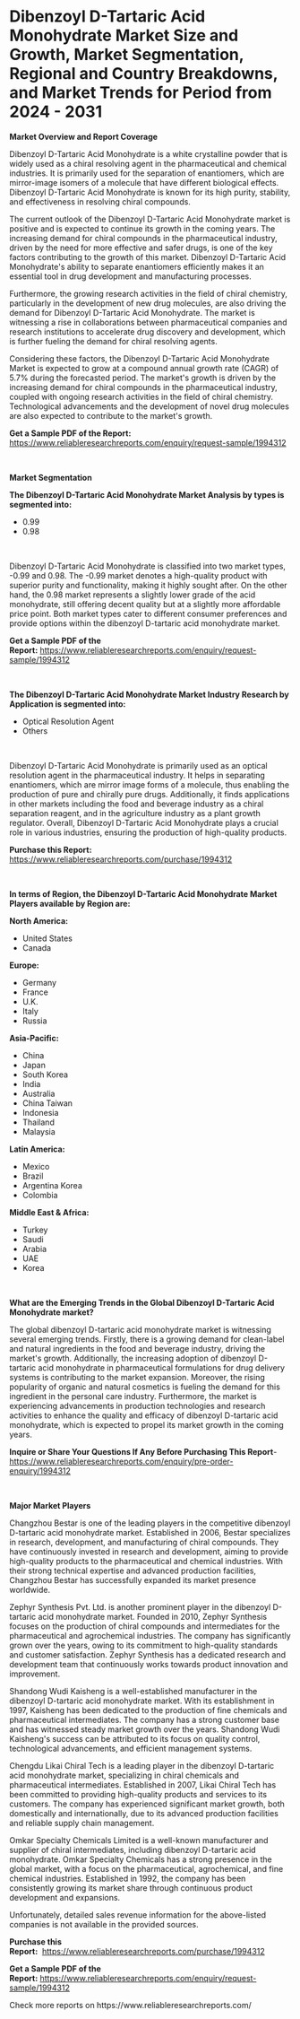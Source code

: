 <p><h1>Dibenzoyl D-Tartaric Acid Monohydrate Market Size and Growth, Market Segmentation, Regional and Country Breakdowns, and Market Trends for Period from 2024 -  2031</h1></p><p><strong>Market Overview and Report Coverage</strong></p>
<p><p>Dibenzoyl D-Tartaric Acid Monohydrate is a white crystalline powder that is widely used as a chiral resolving agent in the pharmaceutical and chemical industries. It is primarily used for the separation of enantiomers, which are mirror-image isomers of a molecule that have different biological effects. Dibenzoyl D-Tartaric Acid Monohydrate is known for its high purity, stability, and effectiveness in resolving chiral compounds.</p><p>The current outlook of the Dibenzoyl D-Tartaric Acid Monohydrate market is positive and is expected to continue its growth in the coming years. The increasing demand for chiral compounds in the pharmaceutical industry, driven by the need for more effective and safer drugs, is one of the key factors contributing to the growth of this market. Dibenzoyl D-Tartaric Acid Monohydrate's ability to separate enantiomers efficiently makes it an essential tool in drug development and manufacturing processes.</p><p>Furthermore, the growing research activities in the field of chiral chemistry, particularly in the development of new drug molecules, are also driving the demand for Dibenzoyl D-Tartaric Acid Monohydrate. The market is witnessing a rise in collaborations between pharmaceutical companies and research institutions to accelerate drug discovery and development, which is further fueling the demand for chiral resolving agents.</p><p>Considering these factors, the Dibenzoyl D-Tartaric Acid Monohydrate Market is expected to grow at a compound annual growth rate (CAGR) of 5.7% during the forecasted period. The market's growth is driven by the increasing demand for chiral compounds in the pharmaceutical industry, coupled with ongoing research activities in the field of chiral chemistry. Technological advancements and the development of novel drug molecules are also expected to contribute to the market's growth.</p></p>
<p><strong>Get a Sample PDF of the Report:</strong> <a href="https://www.reliableresearchreports.com/enquiry/request-sample/1994312">https://www.reliableresearchreports.com/enquiry/request-sample/1994312</a></p>
<p>&nbsp;</p>
<p><strong>Market Segmentation</strong></p>
<p><strong>The Dibenzoyl D-Tartaric Acid Monohydrate Market Analysis by types is segmented into:</strong></p>
<p><ul><li>0.99</li><li>0.98</li></ul></p>
<p>&nbsp;</p>
<p><p>Dibenzoyl D-Tartaric Acid Monohydrate is classified into two market types, -0.99 and 0.98. The -0.99 market denotes a high-quality product with superior purity and functionality, making it highly sought after. On the other hand, the 0.98 market represents a slightly lower grade of the acid monohydrate, still offering decent quality but at a slightly more affordable price point. Both market types cater to different consumer preferences and provide options within the dibenzoyl D-tartaric acid monohydrate market.</p></p>
<p><strong>Get a Sample PDF of the Report:</strong>&nbsp;<a href="https://www.reliableresearchreports.com/enquiry/request-sample/1994312">https://www.reliableresearchreports.com/enquiry/request-sample/1994312</a></p>
<p>&nbsp;</p>
<p><strong>The Dibenzoyl D-Tartaric Acid Monohydrate Market Industry Research by Application is segmented into:</strong></p>
<p><ul><li>Optical Resolution Agent</li><li>Others</li></ul></p>
<p>&nbsp;</p>
<p><p>Dibenzoyl D-Tartaric Acid Monohydrate is primarily used as an optical resolution agent in the pharmaceutical industry. It helps in separating enantiomers, which are mirror image forms of a molecule, thus enabling the production of pure and chirally pure drugs. Additionally, it finds applications in other markets including the food and beverage industry as a chiral separation reagent, and in the agriculture industry as a plant growth regulator. Overall, Dibenzoyl D-Tartaric Acid Monohydrate plays a crucial role in various industries, ensuring the production of high-quality products.</p></p>
<p><strong>Purchase this Report:</strong>&nbsp; <a href="https://www.reliableresearchreports.com/purchase/1994312">https://www.reliableresearchreports.com/purchase/1994312</a></p>
<p>&nbsp;</p>
<p><strong>In terms of Region, the Dibenzoyl D-Tartaric Acid Monohydrate Market Players available by Region are:</strong></p>
<p>
    <p> <strong> North America: </strong>
        <ul>
            <li>United States</li>
            <li>Canada</li>
        </ul>
        </p> 
    <p> <strong> Europe: </strong>
        <ul>
            <li>Germany</li>
            <li>France</li>
            <li>U.K.</li>
            <li>Italy</li>
            <li>Russia</li>
        </ul>
        </p> 
    <p> <strong> Asia-Pacific: </strong>
        <ul>
            <li>China</li>
            <li>Japan</li>
            <li>South Korea</li>
            <li>India</li>
            <li>Australia</li>
            <li>China Taiwan</li>
            <li>Indonesia</li>
            <li>Thailand</li>
            <li>Malaysia</li>
        </ul>
        </p> 
    <p> <strong> Latin America: </strong>
        <ul>
            <li>Mexico</li>
            <li>Brazil</li>
            <li>Argentina Korea</li>
            <li>Colombia</li>
        </ul>
        </p> 
    <p> <strong> Middle East & Africa: </strong>
        <ul>
            <li>Turkey</li>
            <li>Saudi</li>
            <li>Arabia</li>
            <li>UAE</li>
            <li>Korea</li>
        </ul>
    </p>
    </p>
<p>&nbsp;</p>
<p><strong>What are the Emerging Trends in the Global Dibenzoyl D-Tartaric Acid Monohydrate market?</strong></p>
<p><p>The global dibenzoyl D-tartaric acid monohydrate market is witnessing several emerging trends. Firstly, there is a growing demand for clean-label and natural ingredients in the food and beverage industry, driving the market's growth. Additionally, the increasing adoption of dibenzoyl D-tartaric acid monohydrate in pharmaceutical formulations for drug delivery systems is contributing to the market expansion. Moreover, the rising popularity of organic and natural cosmetics is fueling the demand for this ingredient in the personal care industry. Furthermore, the market is experiencing advancements in production technologies and research activities to enhance the quality and efficacy of dibenzoyl D-tartaric acid monohydrate, which is expected to propel its market growth in the coming years.</p></p>
<p><strong>Inquire or Share Your Questions If Any Before Purchasing This Report</strong>- <a href="https://www.reliableresearchreports.com/enquiry/pre-order-enquiry/1994312">https://www.reliableresearchreports.com/enquiry/pre-order-enquiry/1994312</a></p>
<p>&nbsp;</p>
<p><strong>Major Market Players</strong></p>
<p><p>Changzhou Bestar is one of the leading players in the competitive dibenzoyl D-tartaric acid monohydrate market. Established in 2006, Bestar specializes in research, development, and manufacturing of chiral compounds. They have continuously invested in research and development, aiming to provide high-quality products to the pharmaceutical and chemical industries. With their strong technical expertise and advanced production facilities, Changzhou Bestar has successfully expanded its market presence worldwide.</p><p>Zephyr Synthesis Pvt. Ltd. is another prominent player in the dibenzoyl D-tartaric acid monohydrate market. Founded in 2010, Zephyr Synthesis focuses on the production of chiral compounds and intermediates for the pharmaceutical and agrochemical industries. The company has significantly grown over the years, owing to its commitment to high-quality standards and customer satisfaction. Zephyr Synthesis has a dedicated research and development team that continuously works towards product innovation and improvement.</p><p>Shandong Wudi Kaisheng is a well-established manufacturer in the dibenzoyl D-tartaric acid monohydrate market. With its establishment in 1997, Kaisheng has been dedicated to the production of fine chemicals and pharmaceutical intermediates. The company has a strong customer base and has witnessed steady market growth over the years. Shandong Wudi Kaisheng's success can be attributed to its focus on quality control, technological advancements, and efficient management systems.</p><p>Chengdu Likai Chiral Tech is a leading player in the dibenzoyl D-tartaric acid monohydrate market, specializing in chiral chemicals and pharmaceutical intermediates. Established in 2007, Likai Chiral Tech has been committed to providing high-quality products and services to its customers. The company has experienced significant market growth, both domestically and internationally, due to its advanced production facilities and reliable supply chain management.</p><p>Omkar Specialty Chemicals Limited is a well-known manufacturer and supplier of chiral intermediates, including dibenzoyl D-tartaric acid monohydrate. Omkar Specialty Chemicals has a strong presence in the global market, with a focus on the pharmaceutical, agrochemical, and fine chemical industries. Established in 1992, the company has been consistently growing its market share through continuous product development and expansions.</p><p>Unfortunately, detailed sales revenue information for the above-listed companies is not available in the provided sources.</p></p>
<p><strong>Purchase this Report:</strong>&nbsp;&nbsp;<a href="https://www.reliableresearchreports.com/purchase/1994312">https://www.reliableresearchreports.com/purchase/1994312</a></p>
<p></p>
<p><strong>Get a Sample PDF of the Report:</strong>&nbsp;<a href="https://www.reliableresearchreports.com/enquiry/request-sample/1994312">https://www.reliableresearchreports.com/enquiry/request-sample/1994312</a></p>
<p>Check more reports on https://www.reliableresearchreports.com/</p>